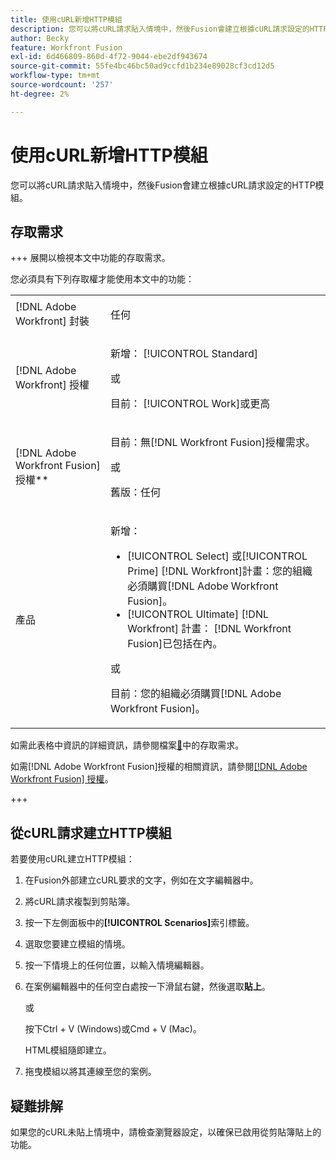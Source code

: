 ```yaml
---
title: 使用cURL新增HTTP模組
description: 您可以將cURL請求貼入情境中，然後Fusion會建立根據cURL請求設定的HTTP模組。
author: Becky
feature: Workfront Fusion
exl-id: 6d466809-860d-4f72-9044-ebe2df943674
source-git-commit: 55fe4bc46bc50ad9ccfd1b234e89028cf3cd12d5
workflow-type: tm+mt
source-wordcount: '257'
ht-degree: 2%

---
```


# 使用cURL新增HTTP模組

您可以將cURL請求貼入情境中，然後Fusion會建立根據cURL請求設定的HTTP模組。

## 存取需求

+++ 展開以檢視本文中功能的存取需求。

您必須具有下列存取權才能使用本文中的功能：

<table style="table-layout:auto">
 <col> 
 <col> 
 <tbody> 
  <tr> 
   <td role="rowheader">[!DNL Adobe Workfront] 封裝</td> 
   <td> <p>任何</p> </td> 
  </tr> 
  <tr data-mc-conditions=""> 
   <td role="rowheader">[!DNL Adobe Workfront] 授權</td> 
   <td> <p>新增： [!UICONTROL Standard]</p><p>或</p><p>目前： [!UICONTROL Work]或更高</p> </td> 
  </tr> 
  <tr> 
   <td role="rowheader">[!DNL Adobe Workfront Fusion] 授權**</td> 
   <td>
   <p>目前：無[!DNL Workfront Fusion]授權需求。</p>
   <p>或</p>
   <p>舊版：任何 </p>
   </td> 
  </tr> 
  <tr> 
   <td role="rowheader">產品</td> 
   <td>
   <p>新增：</p> <ul><li>[!UICONTROL Select] 或[!UICONTROL Prime] [!DNL Workfront]計畫：您的組織必須購買[!DNL Adobe Workfront Fusion]。</li><li>[!UICONTROL Ultimate] [!DNL Workfront] 計畫： [!DNL Workfront Fusion]已包括在內。</li></ul>
   <p>或</p>
   <p>目前：您的組織必須購買[!DNL Adobe Workfront Fusion]。</p>
   </td> 
  </tr>
 </tbody> 
</table>

如需此表格中資訊的詳細資訊，請參閱檔案[&#128279;](/help/workfront-fusion/references/licenses-and-roles/access-level-requirements-in-documentation.md)中的存取需求。

如需[!DNL Adobe Workfront Fusion]授權的相關資訊，請參閱[[!DNL Adobe Workfront Fusion] 授權](/help/workfront-fusion/set-up-and-manage-workfront-fusion/licensing-operations-overview/license-automation-vs-integration.md)。

+++

## 從cURL請求建立HTTP模組


若要使用cURL建立HTTP模組：

1. 在Fusion外部建立cURL要求的文字，例如在文字編輯器中。
1. 將cURL請求複製到剪貼簿。
1. 按一下左側面板中的&#x200B;**[!UICONTROL Scenarios]**&#x200B;索引標籤。
1. 選取您要建立模組的情境。
1. 按一下情境上的任何位置，以輸入情境編輯器。
1. 在案例編輯器中的任何空白處按一下滑鼠右鍵，然後選取&#x200B;**貼上**。

   或

   按下Ctrl + V (Windows)或Cmd + V (Mac)。


   HTML模組隨即建立。
1. 拖曳模組以將其連線至您的案例。

## 疑難排解

如果您的cURL未貼上情境中，請檢查瀏覽器設定，以確保已啟用從剪貼簿貼上的功能。

